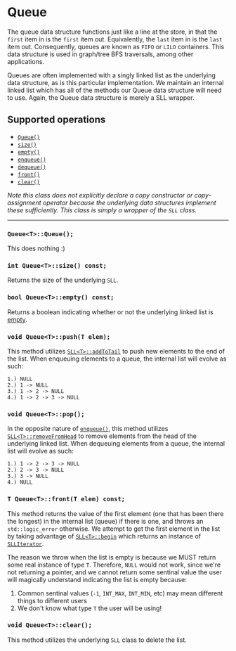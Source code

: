 # Queue

The queue data structure functions just like a line at the store, in that the `first` item in is the
`first` item out. Equivalently, the `last` item in is the `last` item out. Consequently, queues are
known as `FIFO` or `LILO` containers. This data structure is used in graph/tree BFS traversals, among
other applications.

Queues are often implemented with a singly linked list as the underlying data structure, as is this particular
implementation. We maintain an internal linked list which has all of the methods our Queue data structure will
need to use. Again, the Queue data structure is merely a SLL wrapper.

## Supported operations

 - [`Queue()`](#default-constructor)
 - [`size()`](#size)
 - [`empty()`](#empty)
 - [`enqueue()`](#enqueue)
 - [`dequeue()`](#dequeue)
 - [`front()`](#front)
 - [`clear()`](#clear)

*Note this class does not explicitly declare a copy constructor or copy-assignment operator because the underlying
data structures implement these sufficiently. This class is simply a wrapper of the `SLL` class.*

----

<a name="default-constructor"></a>
### `Queue<T>::Queue();`

This does nothing :)

<a name="size"></a>
### `int Queue<T>::size() const;`

Returns the size of the underlying `SLL`.

<a name="empty"></a>
### `bool Queue<T>::empty() const;`

Returns a boolean indicating whether or not the underlying linked list is
[empty](https://github.com/domfarolino/algorithms/tree/master/src/datastructures/SLL#empty).

<a name="enqueue"></a>
### `void Queue<T>::push(T elem);`

This method utilizes [`SLL<T>::addToTail`](https://github.com/domfarolino/algorithms/tree/master/src/datastructures/SLL#addToHead)
to push new elements to the end of the list. When enqueuing elements to a queue, the internal list will evolve as such:

```
1.) NULL
2.) 1 -> NULL
3.) 1 -> 2 -> NULL
4.) 1 -> 2 -> 3 -> NULL
```

<a name="dequeue"></a>
### `void Queue<T>::pop();`

In the opposite nature of [`enqueue()`](#enqueue), this method utilizes
[`SLL<T>::removeFromHead`](https://github.com/domfarolino/algorithms/tree/master/src/datastructures/SLL#removeFromHead)
to remove elements from the head of the underlying linked list. When dequeuing elements from a queue, the internal list
will evolve as such:

```
1.) 1 -> 2 -> 3 -> NULL
2.) 2 -> 3 -> NULL
3.) 3 -> NULL
4.) NULL
```

<a name="front"></a>
### `T Queue<T>::front(T elem) const;`

This method returns the value of the first element (one that has been there the longest) in the internal list
(queue) if there is one, and throws an `std::logic_error` otherwise. We attempt to get the first element in the
list by taking advantage of [`SLL<T>::begin`](https://github.com/domfarolino/algorithms/tree/master/src/datastructures/SLL#begin)
which returns an instance of [`SLLIterator`](https://github.com/domfarolino/algorithms/blob/master/src/datastructures/SLL/SLLIterator.h).

The reason we throw when the list is empty is because we MUST return some real instance of type `T`. Therefore, `NULL`
would not work, since we're not returning a pointer, and we cannot return some sentinal value the user will magically
understand indicating the list is empty because:

1. Common sentinal values (`-1`, `INT_MAX`, `INT_MIN`, etc) may mean different things to different users
1. We don't know what type `T` the user will be using!

<a name="clear"></a>
### `void Queue<T>::clear();`

This method utilizes the underlying `SLL` class to delete the list.
